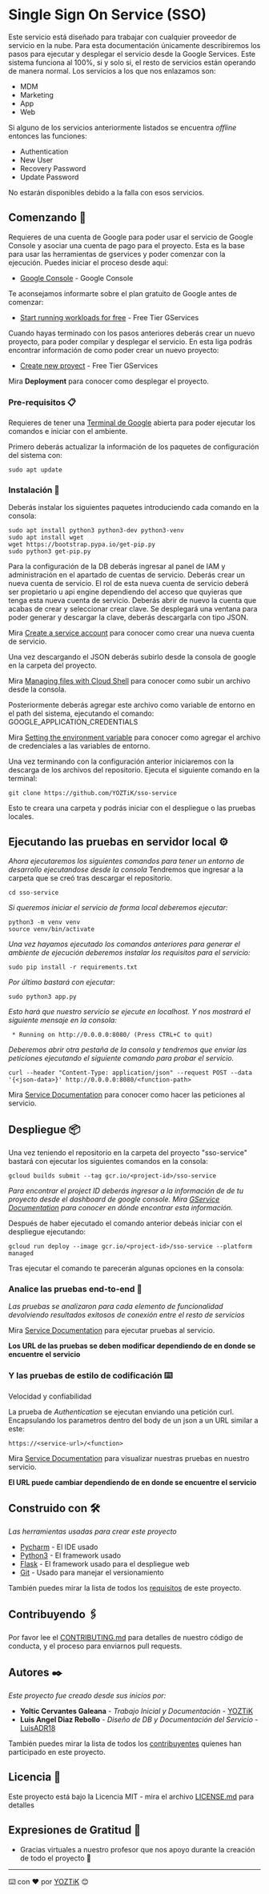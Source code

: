 # Single Sign On Service (SSO)

Este servicio está diseñado para trabajar con cualquier proveedor de servicio en la nube. Para esta documentación únicamente describiremos los pasos para ejecutar y desplegar el servicio desde la Google Services.
Este sistema funciona al 100%, si y solo si, el resto de servicios están operando de manera normal.
Los servicios a los que nos enlazamos son:
- MDM
- Marketing
- App
- Web

Si alguno de los servicios anteriormente listados se encuentra _offline_ entonces las funciones:
- Authentication
- New User
- Recovery Password
- Update Password

No estarán disponibles debido a la falla con esos servicios.
 

## Comenzando 🚀

Requieres de una cuenta de Google para poder usar el servicio de Google Console y asociar una cuenta de pago para el proyecto. 
Esta es la base para usar las herramientas de gservices y poder comenzar con la ejecución. Puedes iniciar el proceso desde aquí:

* [Google Console](https://console.cloud.google.com/?hl=es-419) - Google Console

Te aconsejamos informarte sobre el plan gratuito de Google antes de comenzar:

* [Start running workloads for free](https://cloud.google.com/free) - Free Tier GServices

Cuando hayas terminado con los pasos anteriores deberás crear un nuevo proyecto, para poder compilar y desplegar el servicio. 
En esta liga podrás encontrar información de como poder crear un nuevo proyecto:

* [Create new proyect](https://cloud.google.com/resource-manager/docs/creating-managing-projects) - Free Tier GServices

Mira **Deployment** para conocer como desplegar el proyecto.


### Pre-requisitos 📋

Requieres de tener una [Terminal de Google](https://cloud.google.com/shell/docs/using-cloud-shell#:~:text=Click%20the%20Activate%20Cloud%20Shell,the%20session%20to%20be%20initialized.) abierta para poder ejecutar los comandos e iniciar con el ambiente.

Primero deberás actualizar la información de los paquetes de configuración del sistema con:
```
sudo apt update
```

### Instalación 🔧

Deberás instalar los siguientes paquetes introduciendo cada comando en la consola:
```
sudo apt install python3 python3-dev python3-venv
sudo apt install wget
wget https://bootstrap.pypa.io/get-pip.py
sudo python3 get-pip.py
```

Para la configuración de la DB deberás ingresar al panel de IAM y administración en el apartado de cuentas de servicio.
Deberás crear un nueva cuenta de servicio. El rol de esta nueva cuenta de servicio deberá ser propietario u api engine dependiendo del acceso que quyieras que tenga esta nueva cuenta de servicio.
Deberás abrir de nuevo la cuenta que acabas de crear y seleccionar crear clave. Se desplegará una ventana para poder generar y descargar la clave, deberás descargarla con tipo JSON.

Mira [Create a service account](https://developers.google.com/android/management/service-account) para conocer como crear una nueva cuenta de servicio.

Una vez descargando el JSON deberás subirlo desde la consola de google en la carpeta del proyecto.

Mira [Managing files with Cloud Shell](https://cloud.google.com/shell/docs/uploading-and-downloading-files#:~:text=Uploading%20and%20downloading%20files,-You%20can%20upload&text=Within%20your%20Cloud%20Shell%20Editor,%2FUpload%20Files....) para conocer como subir un archivo desde la consola.
 
Posteriormente deberás agregar este archivo como variable de entorno en el path del sistema, ejecutando el comando:
GOOGLE_APPLICATION_CREDENTIALS

Mira [Setting the environment variable](https://cloud.google.com/docs/authentication/getting-started#setting_the_environment_variable) para conocer como agregar el archivo de credenciales a las variables de entorno.

Una vez terminando con la configuración anterior iniciaremos con la descarga de los archivos del repositorio. Ejecuta el siguiente comando en la terminal:
```
git clone https://github.com/YOZTiK/sso-service
```

Esto te creara una carpeta y podrás iniciar con el despliegue o las pruebas locales.

## Ejecutando las pruebas en servidor local ⚙️

_Ahora ejecutaremos los siguientes comandos para tener un entorno de desarrollo ejecutandose desde la consola_
Tendremos que ingresar a la carpeta que se creó tras descargar el repositorio.
```
cd sso-service
```

_Si queremos iniciar el servicio de forma local deberemos ejecutar:_

```
python3 -m venv venv
source venv/bin/activate
```
_Una vez hayamos ejecutado los comandos anteriores para generar el ambiente de ejecución deberemos instalar los requisitos para el servicio:_
```
sudo pip install -r requirements.txt
```

_Por último bastará con ejecutar:_
```
sudo python3 app.py
```
_Esto hará que nuestro servicio se ejecute en localhost. Y nos mostrará el siguiente mensaje en la consola:_
```
 * Running on http://0.0.0.0:8080/ (Press CTRL+C to quit)
```

_Deberemos abrir otra pestaña de la consola y tendremos que enviar las peticiones ejecutando el siguiente comando para probar el servicio._
```
curl --header "Content-Type: application/json" --request POST --data '{<json-data>}' http://0.0.0.0:8080/<function-path>
```

Mira [Service Documentation](https://documenter.getpostman.com/view/10987523/TVetcRcV) para conocer como hacer las peticiones al servicio.

## Despliegue 📦

Una vez teniendo el repositorio en la carpeta del proyecto "sso-service" bastará con ejecutar los siguientes comandos en la consola:

 ```
gcloud builds submit --tag gcr.io/<project-id>/sso-service
```
_Para encontrar el project ID deberás ingresar a la información de de tu proyecto desde el dashboard de google console.
Mira [GService Documentation](https://cloud.google.com/resource-manager/docs/creating-managing-projects#identifying_projects) para conocer en dónde encontrar esta información._

Después de haber ejecutado el comando anterior debeás iniciar con el despliegue ejecutando:

```
gcloud run deploy --image gcr.io/<project-id>/sso-service --platform managed
```

Tras ejecutar el comando te parecerán algunas opciones en la consola:



### Analice las pruebas end-to-end 🔩

_Las pruebas se analizaron para cada elemento de funcionalidad devolviendo resultados exitosos de conexión entre el resto de servicios_

Mira [Service Documentation](https://documenter.getpostman.com/view/10987523/TVetcRcV) para ejecutar pruebas al servicio.

**Los URL de las pruebas se deben modificar dependiendo de en donde se encuentre el servicio** 

### Y las pruebas de estilo de codificación ⌨️

Velocidad y confiabilidad

La prueba de _Authentication_ se ejecutan enviando una petición curl. Encapsulando los parametros dentro del body de un json a un URL similar a este:
 
```
https://<service-url>/<function>
```
Mira [Service Documentation](https://documenter.getpostman.com/view/10987523/TVetcRcV) para visualizar nuestras pruebas en nuestro servicio.

**El URL puede cambiar dependiendo de en donde se encuentre el servicio** 

## Construido con 🛠️

_Las herramientas usadas para crear este proyecto_

* [Pycharm](https://www.jetbrains.com/es-es/pycharm/) - El IDE usado
* [Python3](https://docs.python.org/3/) - El framework usado
* [Flask](https://flask.palletsprojects.com/en/1.1.x/) - El framework usado para el despliegue web
* [Git](https://git-scm.com/doc) - Usado para manejar el versionamiento

También puedes mirar la lista de todos los [requisitos](requirements.txt) de este proyecto.

## Contribuyendo 🖇️

Por favor lee el [CONTRIBUTING.md](https://gist.github.com/villanuevand/xxxxxx) para detalles de nuestro código de conducta, y el proceso para enviarnos pull requests.

## Autores ✒️

_Este proyecto fue creado desde sus inicios por:_

* **Yoltic Cervantes Galeana** - *Trabajo Inicial y Documentación* - [YOZTiK](https://github.com/YOZTiK)
* **Luis Angel Diaz Rebollo** - *Diseño de DB y Documentación del Servicio* - [LuisADR18](#)

También puedes mirar la lista de todos los [contribuyentes](https://github.com/YOZTiK/sso-service/contributors) quíenes han participado en este proyecto. 

## Licencia 📄

Este proyecto está bajo la Licencia MIT - mira el archivo [LICENSE.md](LICENSE.md) para detalles

## Expresiones de Gratitud 🎁

* Gracias virtuales a nuestro profesor que nos apoyo durante la creación de todo el proyecto 📢



---
⌨️ con ❤️ por [YOZTiK](https://github.com/YOZTiK) 😊